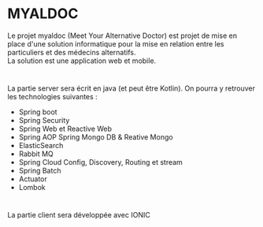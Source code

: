 # MYALDOC
Le projet myaldoc (Meet Your Alternative Doctor) est projet de mise en place d'une solution informatique pour la mise en relation entre les particuliers et des médecins alternatifs.  
La solution est une application web et mobile.  
#
La partie server sera écrit en java (et peut être Kotlin). 
On pourra y retrouver les technologies suivantes :  
  * Spring boot 
  * Spring Security 
  * Spring Web et Reactive Web 
  * Spring AOP Spring Mongo DB & Reative Mongo 
  * ElasticSearch 
  * Rabbit MQ 
  * Spring Cloud Config, Discovery, Routing et stream 
  * Spring Batch 
  * Actuator 
  * Lombok 
#
La partie client sera développée avec IONIC
